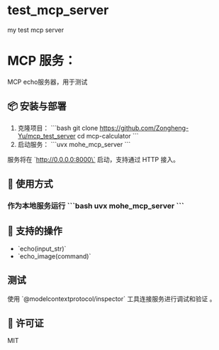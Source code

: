 # test_mcp_server

my test mcp server

# MCP 服务：

MCP echo服务器，用于测试

## 📦 安装与部署

1. 克隆项目： \`\`\`bash git clone https://github.com/Zongheng-Yu/mcp_test_server cd mcp-calculator \`\`\`
2. 启动服务： \`\`\`uvx mohe_mcp_server \`\`\` <sub index="1" url="https://my.oschina.net/u/5783135/blog/18499385" title="社区造数服务接入MCP｜得物技术" snippet="mcp.mount()if&nbsp;\*\*name\*\* ==&nbsp;&quot;\*\*main\*\*&quot;:&nbsp; &nbsp; uvicorn.run(app, host=&quot;0.0.0.0&quot;, port=8000)"></sub>

服务将在 \`http://0.0.0.0:8000\` 启动，支持通过 HTTP 接入。

## 🔧 使用方式

### 作为本地服务运行 \`\`\`bash uvx mohe_mcp_server \`\`\`

## 🔄 支持的操作

- \`echo(input_str)\`
- \`echo_image(command)\`

## 测试

使用 \`@modelcontextprotocol/inspector\` 工具连接服务进行调试和验证 <sub index="4" url="https://www.cnblogs.com/BNTang/p/18815937" title="一文彻底搞懂MCP：AI 大模型的标准化工具箱- BNTang" snippet="https://img2023.cnblogs.com/blog/2105804/202504/2105804-20250407223635542-1014683565.png这里我为他提供了创建仓库的权限，请将 \*\*Administration\*\*  权限设置为 \*\*Read and write\*\* 。https://img2023.cnblogs.com/blog/2105804/202504/2105804-20250407223717922-772225430.png此外，还有 \*\*编写代码的权限\*\* ，请将 \*\*Codespaces 权限\*\*  设置为 \*\*Read and write\*\* 。![](https://img2023.cnblogs.com/blog/21"></sub>。

## 📄 许可证

MIT
